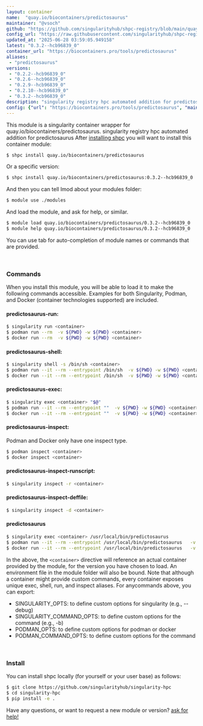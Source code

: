 ```yaml
---
layout: container
name:  "quay.io/biocontainers/predictosaurus"
maintainer: "@vsoch"
github: "https://github.com/singularityhub/shpc-registry/blob/main/quay.io/biocontainers/predictosaurus/container.yaml"
config_url: "https://raw.githubusercontent.com/singularityhub/shpc-registry/main/quay.io/biocontainers/predictosaurus/container.yaml"
updated_at: "2025-06-28 03:59:05.949158"
latest: "0.3.2--hcb96839_0"
container_url: "https://biocontainers.pro/tools/predictosaurus"
aliases:
 - "predictosaurus"
versions:
 - "0.2.2--hcb96839_0"
 - "0.2.6--hcb96839_0"
 - "0.2.9--hcb96839_0"
 - "0.2.10--hcb96839_0"
 - "0.3.2--hcb96839_0"
description: "singularity registry hpc automated addition for predictosaurus"
config: {"url": "https://biocontainers.pro/tools/predictosaurus", "maintainer": "@vsoch", "description": "singularity registry hpc automated addition for predictosaurus", "latest": {"0.3.2--hcb96839_0": "sha256:387aba70be685e80e480e25508dcb82e04d026c6b9521c7e2302e3973611f0b3"}, "tags": {"0.2.2--hcb96839_0": "sha256:1d54fbe56d05b18bd3d1738b5a7b6003453fcd728cbcf5c375a4c293a57713f8", "0.2.6--hcb96839_0": "sha256:5b55b9230c15f7522e9cc28cae31174e0017a09f8dd05b5b1a17430e5d321462", "0.2.9--hcb96839_0": "sha256:b7f0dbe4ace67b6641a193141ffcdcba43897b0b7a624b1131f2f06799a973ca", "0.2.10--hcb96839_0": "sha256:e80342be635429d7a5a54f69d028ffcd83fefb31da37485603d03ed76f9e6f65", "0.3.2--hcb96839_0": "sha256:387aba70be685e80e480e25508dcb82e04d026c6b9521c7e2302e3973611f0b3"}, "docker": "quay.io/biocontainers/predictosaurus", "aliases": {"predictosaurus": "/usr/local/bin/predictosaurus"}}
---
```


This module is a singularity container wrapper for quay.io/biocontainers/predictosaurus.
singularity registry hpc automated addition for predictosaurus
After [installing shpc](#install) you will want to install this container module:


```bash
$ shpc install quay.io/biocontainers/predictosaurus
```

Or a specific version:

```bash
$ shpc install quay.io/biocontainers/predictosaurus:0.3.2--hcb96839_0
```

And then you can tell lmod about your modules folder:

```bash
$ module use ./modules
```

And load the module, and ask for help, or similar.

```bash
$ module load quay.io/biocontainers/predictosaurus/0.3.2--hcb96839_0
$ module help quay.io/biocontainers/predictosaurus/0.3.2--hcb96839_0
```

You can use tab for auto-completion of module names or commands that are provided.

<br>

### Commands

When you install this module, you will be able to load it to make the following commands accessible.
Examples for both Singularity, Podman, and Docker (container technologies supported) are included.

#### predictosaurus-run:

```bash
$ singularity run <container>
$ podman run --rm  -v ${PWD} -w ${PWD} <container>
$ docker run --rm  -v ${PWD} -w ${PWD} <container>
```

#### predictosaurus-shell:

```bash
$ singularity shell -s /bin/sh <container>
$ podman run --it --rm --entrypoint /bin/sh  -v ${PWD} -w ${PWD} <container>
$ docker run --it --rm --entrypoint /bin/sh  -v ${PWD} -w ${PWD} <container>
```

#### predictosaurus-exec:

```bash
$ singularity exec <container> "$@"
$ podman run --it --rm --entrypoint ""  -v ${PWD} -w ${PWD} <container> "$@"
$ docker run --it --rm --entrypoint ""  -v ${PWD} -w ${PWD} <container> "$@"
```

#### predictosaurus-inspect:

Podman and Docker only have one inspect type.

```bash
$ podman inspect <container>
$ docker inspect <container>
```

#### predictosaurus-inspect-runscript:

```bash
$ singularity inspect -r <container>
```

#### predictosaurus-inspect-deffile:

```bash
$ singularity inspect -d <container>
```


#### predictosaurus

```bash
$ singularity exec <container> /usr/local/bin/predictosaurus
$ podman run --it --rm --entrypoint /usr/local/bin/predictosaurus   -v ${PWD} -w ${PWD} <container> -c " $@"
$ docker run --it --rm --entrypoint /usr/local/bin/predictosaurus   -v ${PWD} -w ${PWD} <container> -c " $@"
```



In the above, the `<container>` directive will reference an actual container provided
by the module, for the version you have chosen to load. An environment file in the
module folder will also be bound. Note that although a container
might provide custom commands, every container exposes unique exec, shell, run, and
inspect aliases. For anycommands above, you can export:

 - SINGULARITY_OPTS: to define custom options for singularity (e.g., --debug)
 - SINGULARITY_COMMAND_OPTS: to define custom options for the command (e.g., -b)
 - PODMAN_OPTS: to define custom options for podman or docker
 - PODMAN_COMMAND_OPTS: to define custom options for the command

<br>

### Install

You can install shpc locally (for yourself or your user base) as follows:

```bash
$ git clone https://github.com/singularityhub/singularity-hpc
$ cd singularity-hpc
$ pip install -e .
```

Have any questions, or want to request a new module or version? [ask for help!](https://github.com/singularityhub/singularity-hpc/issues)